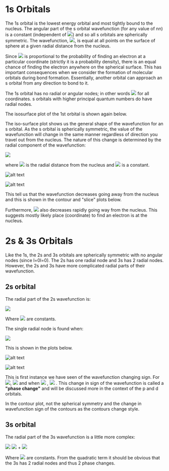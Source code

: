 # 1s Orbitals

 The 1s orbital is the lowest energy orbital and most tightly bound to the nucleus. The angular part of the s orbital wavefunction (for any value of nn) is a constant (independent of <img src="https://render.githubusercontent.com/render/math?math=\psi(\theta,\phi)">) and so all s orbitals are spherically symmetric. The wavefunction, <img src="https://render.githubusercontent.com/render/math?math=\psi">, is equal at all points on the surface of sphere at a given radial distance from the nucleus. 
 
Since <img src="https://render.githubusercontent.com/render/math?math=|\psi(x)|^2"> is proportional to the probability of finding an electron at a particular coordinate (strictly it is a probability density), there is an equal chance of finding the electron anywhere on the spherical surface. This has important consequences when we consider the formation of molecular orbitals during bond formation. Essentially, another orbital can approach an s orbital from any direction to bond to it.

The 1s orbital has no radial or angular nodes; in other words <img src="https://render.githubusercontent.com/render/math?math=\psi \neq 0"> for all coordinates. s orbitals with higher principal quantum numbers do have radial nodes. 

The isosurface plot of the 1st orbital is shown again below.  


The iso-surface plot shows us the general shape of the wavefunction for an s orbital. As the s orbital is spherically symmetric, the value of the wavefunction will change in the same manner regardless of direction you travel out from the nucleus. The nature of this change is determined by the radial component of the wavefunction:

<img src="https://render.githubusercontent.com/render/math?math=R(r)\propto e^{-a r}">

where <img src="https://render.githubusercontent.com/render/math?math=r"> is the radial distance from the nucleus and <img src="https://render.githubusercontent.com/render/math?math=\a"> is a constant. 

![alt text](https://github.com/Oxbridge-Science-Academy/Chemistry_Courses/blob/master/Atomic_Orbitals/Figures/1s%201d%20plot.png)

![alt text](https://github.com/Oxbridge-Science-Academy/Chemistry_Courses/blob/master/Atomic_Orbitals/Figures/1s%20contour.png)

This tell us that the wavefunction decreases going away from the nucleus and this is shown in the contour and "slice" plots below.
 
Furthermore, <img src="https://render.githubusercontent.com/render/math?math=|\psi|^2">  also decreases rapidly going way from the nucleus. This suggests mostly likely place (coordinate) to find an electron is at the nucleus.



# 2s & 3s Orbitals

Like the 1s, the 2s and 3s orbitals are spherically symmetric with no angular nodes (since l=0l=0). The 2s has one radial node and 3s has 2 radial nodes. However, the 2s and 3s have more complicated radial parts of their wavefunction. 

## 2s orbital

The radial part of the 2s wavefunction is: 

 <img src="https://render.githubusercontent.com/render/math?math=R_{2s}(r)=(\alpha-r)e^{-2r \beta}"> 
 
Where <img src="https://render.githubusercontent.com/render/math?math=\alpha & \beta">  are constants.

The single radial node is found when:

 <img src="https://render.githubusercontent.com/render/math?math=R_{2s}(r)=0 \Rightarrow r= \alpha"> 

This is shown in the plots below.

![alt text](https://github.com/Oxbridge-Science-Academy/Chemistry_Courses/blob/master/Atomic_Orbitals/Figures/2s%20slice.png)

![alt text](https://github.com/Oxbridge-Science-Academy/Chemistry_Courses/blob/master/Atomic_Orbitals/Figures/2s%20contour.png)


This is first instance we have seen of the wavefunction changing sign. For <img src="https://render.githubusercontent.com/render/math?math=0 < r < \alpha">, <img src="https://render.githubusercontent.com/render/math?math=\psi > 0"> and when <img src="https://render.githubusercontent.com/render/math?math=r > \alpha"> , <img src="https://render.githubusercontent.com/render/math?math=\psi < 0"> . This change in sign of the wavefunction is called a **"phase change"** and will be discussed more in the context of the p and d orbitals. 
 
In the contour plot, not the spherical symmetry and the change in wavefunction sign of the contours as the contours change style.


## 3s orbital
The radial part of the 3s wavefunction is a little more complex:

<img src="https://render.githubusercontent.com/render/math?math=R_{3s}(r)="> <img src="https://render.githubusercontent.com/render/math?math=(\gamma - \delta r + "> + <img src="https://render.githubusercontent.com/render/math?math=r^2)e^{-3r\eta}">

Where <img src="https://render.githubusercontent.com/render/math?math=\gamma, \delta & \eta ="> are constants. 
From the quadratic term it should be obvious that the 3s has 2 radial nodes and thus 2 phase changes. 



